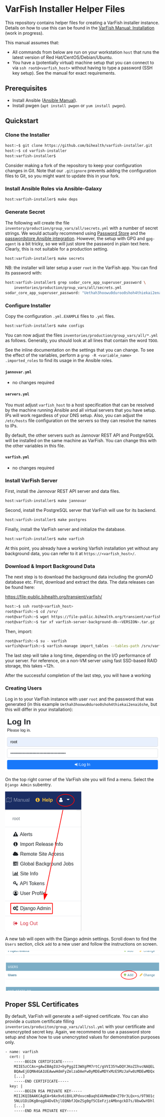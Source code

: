 # VarFish Installer Helper Files

This repository contains helper files for creating a VarFish installer instance.
Details on how to use this can be found in the [VarFish Manual: Installation](https://varfish-server.readthedocs.io/en/latest/installation.html) (work in progress).

This manual assumes that:

- All commands from below are run on your workstation `host` that runs the latest version of Red Hat/CentOS/Debian/Ubuntu.
- You have a (potentially virtual) machine setup that you can connect to via `ssh root@<varfish_host>` without having to type a password (SSH key setup).
  See the manual for exact requirements.

## Prerequisites

- Install Ansible ([Ansible Manual](https://docs.ansible.com/ansible/latest/installation_guide/intro_installation.html)).
- Install pwgen (`apt install pwgen` or `yum install pwgen`).

## Quickstart

### Clone the Installer

```bash
host:~$ git clone https://github.com/bihealth/varfish-installer.git
host:~$ cd varfish-installer
host:varfish-installer$
```

Consider making a fork of the repository to keep your configuration changes in Git.
Note that our `.gitignore` prevents adding the configuration files to Git, so you might want to update this in your fork.

### Install Ansible Roles via Ansible-Galaxy

```bash
host:varfish-installer$ make deps
```

### Generate Secret

The following will create the file `inventory/production/group_vars/all/secrets.yml` with a number of secret strings.
We would actually recommend using [Password Store](https://www.passwordstore.org/) and the [passwordstore Ansible integration](https://docs.ansible.com/ansible/latest/collections/community/general/passwordstore_lookup.html#ansible-collections-community-general-passwordstore-lookup).
However, the setup with GPG and `gpg-agent` is a bit tricky, so we will just store the password in plain text here.
Clearly, this is not suitable for a production setting.

```bash
host:varfish-installer$ make secrets
```

NB: the installer will later setup a user `root` in the VarFish app.
You can find its password with:

```bash
host:varfish-installer$ grep sodar_core_app_superuser_password \
    inventories/production/group_vars/all/secrets.yml
sodar_core_app_superuser_password: "Uethah3hoowu0duroo0shoh4thiekai2enai6she"
```

### Configure Installer

Copy the configuration `.yml.EXAMPLE` files to `.yml` files.

```bash
host:varfish-installer$ make configs
```

You can now adjust the files `inventories/production/group_vars/all/*.yml` as follows.
Generally, you should look at all lines that contain the word `TDOO`.

See the inline documentation on the settings that you can change.
To see the effect of the variables, perform a `grep -R <variable_name> .imported_roles` to find its usage in the Ansible roles.

#### `jannovar.yml`

- no changes required

#### `servers.yml`

You must adjust `varfish_host` to a host specification that can be resolved by the machine running Ansible and all virtual servers that you have setup.
IPs will work regardless of your DNS setup.
Also, you can adjust the `/etc/hosts` file configuration on the servers so they can resolve the names to IPs.

By default, the other servers such as Jannovar REST API and PostgreSQL will be installed on the same machine as VarFish.
You can change this with the other variables in this file.

#### `varfish.yml`

- no changes required

### Install VarFish Server

First, install the Jannovar REST API server and data files.

```bash
host:varfish-installer$ make jannovar
```

Second, install the PostgreSQL server that VarFish will use for its backend.

```bash
host:varfish-installer$ make postgres
```

Finally, install the VarFish server and initialize the database.

```bash
host:varfish-installer$ make varfish
```

At this point, you already have a working Varfish installation yet without any background data, you can refer to it at `https://<varfish_host>/`.

### Download & Import Background Data

The next step is to download the background data including the gnomAD database etc.
First, download and extract the data. The data releases can be found here:

https://file-public.bihealth.org/transient/varfish/

```bash
host:~$ ssh root@<varfish_host>
root@varfish:~$ cd /srv/
root@varfish:~$ wget https://file-public.bihealth.org/transient/varfish/varfish-server-background-db-<VERSION>.tar.gz
root@varfish:~$ tar xf varfish-server-background-db-<VERSION>.tar.gz
```

Then, import:

```bash
root@varfish:~$ su - varfish
varfish@varfish:~$ varfish-manage import_tables --tables-path /srv/varfish-server-background-db-<VERSION>/
```

The last step will take a long time, depending on the I/O performance of your server.
For reference, on a non-VM server using fast SSD-based RAID storage, this takes ~12h.

After the successful completion of the last step, you will have a working

### Creating Users

Log in to your VarFish instance with user `root` and the password that was generated (in this example `Uethah3hoowu0duroo0shoh4thiekai2enai6she`, but this will differ in your installation):

![VarFish Login](.figures/varfish_login.png)

On the top right corner of the VarFish site you will find a menu. Select the `Django Admin` subentry.

![VarFish Menu](.figures/varfish_menu.png)

A new tab will open with the Django admin settings. Scroll down to find the `Users` section, click `add` to a new user and follow the instructions on screen.

![VarFish Django Admin](.figures/varfish_django_admin.png)


## Proper SSL Certificates

By default, VarFish will generate a self-signed certificate.
You can also provide a custom certificate filling `inventories/produciton/group_vars/all/ssl.yml` with your certificate and unencrypted secret key.
Again, we recommend to use a password store setup and show how to use unencrypted values for demonstration purposes only.

```
- name: varfish
  cert: |
    -----BEGIN CERTIFICATE-----
    MIIE5zCCAs+gAwIBAgIUJ+byPgg2I3WXgPM7rtC/gVVI35YwDQYJKoZIhvcNAQEL
    BQAwEjEQMA4GA1UEAwwHdmFyZmlzaDAeFw0yMDEwMDYxMzE5MzJaFw0zMDEwMDQx
    [...]
    -----END CERTIFICATE-----
  key: |
    -----BEGIN RSA PRIVATE KEY-----
    MIIJKQIBAAKCAgEA+9Ax9v6iBXLXPdxvcmBaqhE4kMmmEW+Z70r3LQx+s/9T9O1c
    5NLU1DiDKgBnqg84DvEhjlEQNbfJQeZSg0gf5CEeFzjzAMbngckD7s/8bwOwYDhl
    [...]
    -----END RSA PRIVATE KEY-----
```
